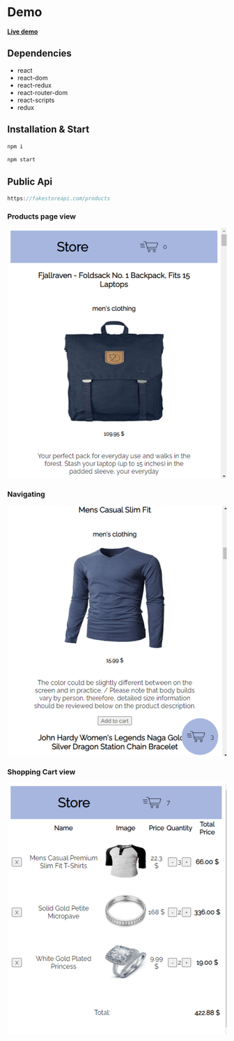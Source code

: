 # Demo
[**Live demo**](https://shopping-cart-react-reduxx.herokuapp.com/)


## Dependencies

- react
- react-dom
- react-redux
- react-router-dom
- react-scripts
- redux

## Installation & Start
```javascript
npm i 
```

```javascript
npm start 
```

## Public Api
```javascript
https://fakestoreapi.com/products 
```


### Products page view
![img](./src/assets/demoShopping1.png)


### Navigating
![img](./src/assets/demoShopping2.png)


### Shopping Cart view
![img](./src/assets/demoShopping3.png)
